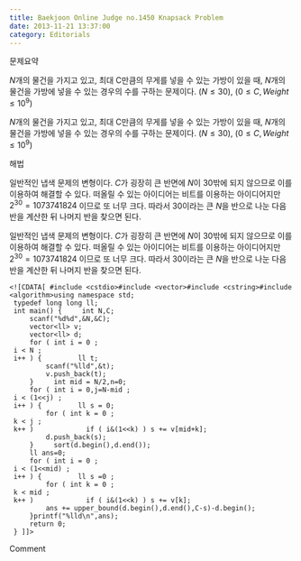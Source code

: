 ```yaml
---
title: Baekjoon Online Judge no.1450 Knapsack Problem
date: 2013-11-21 13:37:00
category: Editorials
---
```


문제요약

$N$개의 물건을 가지고 있고, 최대 C만큼의 무게를 넣을 수 있는 가방이 있을 때, $N$개의 물건을 가방에 넣을 수 있는 경우의 수를 구하는 문제이다. $(N\leq{}30)$, $(0\leq{}C,Weight\leq{}10^9)$

$N$개의 물건을 가지고 있고, 최대 C만큼의 무게를 넣을 수 있는 가방이 있을 때, $N$개의 물건을 가방에 넣을 수 있는 경우의 수를 구하는 문제이다. $(N\leq{}30)$, $(0\leq{}C,Weight\leq{}10^9)$





해법

일반적인 냅색 문제의 변형이다. $C$가 굉장히 큰 반면에 $N$이 30밖에 되지 않으므로 이를 이용하여 해결할 수 있다. 떠올릴 수 있는 아이디어는 비트를 이용하는 아이디어지만 $2^{30}=1073741824$ 이므로 또 너무 크다. 따라서 30이라는 큰 $N$을 반으로 나눈 다음 반을 계산한 뒤 나머지 반을 찾으면 된다. 

일반적인 냅색 문제의 변형이다. $C$가 굉장히 큰 반면에 $N$이 30밖에 되지 않으므로 이를 이용하여 해결할 수 있다. 떠올릴 수 있는 아이디어는 비트를 이용하는 아이디어지만 $2^{30}=1073741824$ 이므로 또 너무 크다. 따라서 30이라는 큰 $N$을 반으로 나눈 다음 반을 계산한 뒤 나머지 반을 찾으면 된다. 






```
<![CDATA[ #include <cstdio>#include <vector>#include <cstring>#include <algorithm>using namespace std;
 typedef long long ll;
 int main() {     int N,C;
     scanf("%d%d",&N,&C);
     vector<ll> v;
     vector<ll> d;
     for ( int i = 0 ;
 i < N ;
 i++ ) {         ll t;
         scanf("%lld",&t);
         v.push_back(t);
     }     int mid = N/2,n=0;
     for ( int i = 0,j=N-mid ;
 i < (1<<j) ;
 i++ ) {         ll s = 0;
         for ( int k = 0 ;
 k < j ;
 k++ )             if ( i&(1<<k) ) s += v[mid+k];
         d.push_back(s);
     }     sort(d.begin(),d.end());
     ll ans=0;
     for ( int i = 0 ;
 i < (1<<mid) ;
 i++ ) {         ll s =0 ;
         for ( int k = 0 ;
 k < mid ;
 k++ )             if ( i&(1<<k) ) s += v[k];
         ans += upper_bound(d.begin(),d.end(),C-s)-d.begin();
     }printf("%lld\n",ans);
     return 0;
 } ]]>
```
Comment

